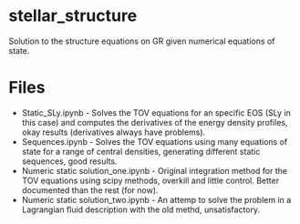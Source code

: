 # stellar_structure
Solution to the structure equations on GR given numerical equations of state.
# Files
* Static_SLy.ipynb - Solves the TOV equations for an specific EOS (SLy in this case) and computes the derivatives of the energy density profiles, okay results (derivatives always have problems).
* Sequences.ipynb - Solves the TOV equations using many equations of state for a range of central densities, generating different static sequences, good results.
* Numeric static solution_one.ipynb - Original integration method for the TOV equations using scipy methods, overkill and little control. Better documented than the rest (for now).
* Numeric static solution_two.ipynb - An attemp to solve the problem in a Lagrangian fluid description with the old methd, unsatisfactory.
